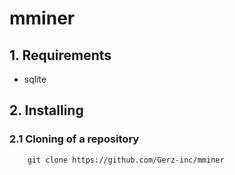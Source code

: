# mminer

## 1. Requirements

* sqlite


## 2. Installing

### 2.1 Сloning of a repository

```
    git clone https://github.com/Gerz-inc/mminer
```
